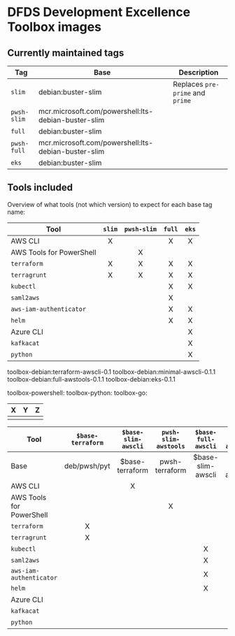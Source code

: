# DFDS Development Excellence Toolbox images

## Currently maintained tags

| Tag         | Base                                                | Description                      |
| ----------- | --------------------------------------------------- | -------------------------------- |
| `slim`      | debian:buster-slim                                  | Replaces `pre-prime` and `prime` |
| `pwsh-slim` | mcr.microsoft.com/powershell:lts-debian-buster-slim |                                  |
| `full`      | debian:buster-slim                                  |                                  |
| `pwsh-full` | mcr.microsoft.com/powershell:lts-debian-buster-slim |                                  |
| `eks`       | debian:buster-slim                                  |                                  |

## Tools included

Overview of what tools (not which version) to expect for each base tag name:

| Tool                     | `slim` | `pwsh-slim` | `full` | `eks` |
| ------------------------ | :----: | :---------: | :----: | :---: |
| AWS CLI                  |   X    |             |   X    |   X   |
| AWS Tools for PowerShell |        |      X      |        |       |
| `terraform`              |   X    |      X      |   X    |   X   |
| `terragrunt`             |   X    |      X      |   X    |   X   |
| `kubectl`                |        |             |   X    |   X   |
| `saml2aws`               |        |             |   X    |       |
| `aws-iam-authenticator`  |        |             |   X    |   X   |
| `helm`                   |        |             |   X    |   X   |
| Azure CLI                |        |             |        |   X   |
| `kafkacat`               |        |             |        |   X   |
| `python`                 |        |             |        |   X   |



toolbox-debian:terraform-awscli-0.1
toolbox-debian:minimal-awscli-0.1.1
toolbox-debian:full-awstools-0.1.1
toolbox-debian:eks-0.1.1

toolbox-powershell:
toolbox-python:
toolbox-go:


|   X   |   Y   |   Z   |
| :---: | :---: | :---: |
|       |       |       |



| Tool                     | `$base-terraform` | `$base-slim-awscli` | `pwsh-slim-awstools` | `$base-full-awscli` | `$base-full-awstools` |      `eks`      | `aws-account` |
| ------------------------ | :---------------: | :-----------------: | :------------------: | :-----------------: | :-------------------: | :-------------: | :-----------: |
| Base                     |   deb/pwsh/pyt    |   $base-terraform   |    pwsh-terraform    |  $base-slim-awscli  |  pwsh-slim-awstools   | deb-full-awscli |      TBD      |
| AWS CLI                  |                   |          X          |                      |                     |                       |                 |               |
| AWS Tools for PowerShell |                   |                     |          X           |                     |                       |                 |               |
| `terraform`              |         X         |                     |                      |                     |                       |                 |               |
| `terragrunt`             |         X         |                     |                      |                     |                       |                 |               |
| `kubectl`                |                   |                     |                      |          X          |           X           |                 |               |
| `saml2aws`               |                   |                     |                      |          X          |           X           |                 |               |
| `aws-iam-authenticator`  |                   |                     |                      |          X          |           X           |                 |               |
| `helm`                   |                   |                     |                      |          X          |           X           |                 |               |
| Azure CLI                |                   |                     |                      |                     |                       |        X        |               |
| `kafkacat`               |                   |                     |                      |                     |                       |        X        |               |
| `python`                 |                   |                     |                      |                     |                       |        X        |               |
